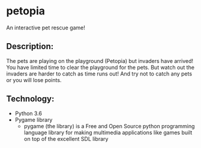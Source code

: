 # petopia
An interactive pet rescue game!

## Description:
The pets are playing on the playground (Petopia) but invaders have arrived! You have limited time to clear the playground for the pets. But watch out the invaders are harder to catch as time runs out! And try not to catch any pets or you will lose points.

## Technology:
* Python 3.6
* Pygame library 
  - pygame (the library) is a Free and Open Source python programming language library for making multimedia applications like games built     on top of the excellent SDL library


